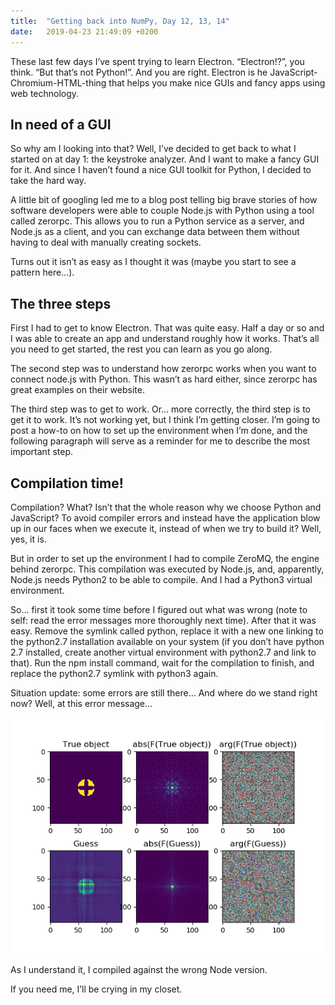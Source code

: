 ```yaml
---
title:  "Getting back into NumPy, Day 12, 13, 14"
date:   2019-04-23 21:49:09 +0200
---
```

These last few days I’ve spent trying to learn Electron. “Electron!?”, you think. “But that’s not Python!”. And you are right. Electron is he JavaScript-Chromium-HTML-thing that helps you make nice GUIs and fancy apps using web technology.

## In need of a GUI
So why am I looking into that? Well, I’ve decided to get back to what I started on at day 1: the keystroke analyzer. And I want to make a fancy GUI for it. And since I haven’t found a nice GUI toolkit for Python, I decided to take the hard way.

A little bit of googling led me to a blog post telling big brave stories of how software developers were able to couple Node.js with Python using a tool called zerorpc. This allows you to run a Python service as a server, and Node.js as a client, and you can exchange data between them without having to deal with manually creating sockets.

Turns out it isn’t as easy as I thought it was (maybe you start to see a pattern here…).

## The three steps
First I had to get to know Electron. That was quite easy. Half a day or so and I was able to create an app and understand roughly how it works. That’s all you need to get started, the rest you can learn as you go along.

The second step was to understand how zerorpc works when you want to connect node.js with Python. This wasn’t as hard either, since zerorpc has great examples on their website.

The third step was to get to work. Or… more correctly, the third step is to get it to work. It’s not working yet, but I think I’m getting closer. I’m going to post a how-to on how to set up the environment when I’m done, and the following paragraph will serve as a reminder for me to describe the most important step.

## Compilation time!
Compilation? What? Isn’t that the whole reason why we choose Python and JavaScript? To avoid compiler errors and instead have the application blow up in our faces when we execute it, instead of when we try to build it? Well, yes, it is.

But in order to set up the environment I had to compile ZeroMQ, the engine behind zerorpc. This compilation was executed by Node.js, and, apparently, Node.js needs Python2 to be able to compile. And I had a Python3 virtual environment.

So… first it took some time before I figured out what was wrong (note to self: read the error messages more thoroughly next time). After that it was easy. Remove the symlink called python, replace it with a new one linking to the python2.7 installation available on your system (if you don’t have python 2.7 installed, create another virtual environment with python2.7 and link to that). Run the npm install command, wait for the compilation to finish, and replace the python2.7 symlink with python3 again.

Situation update: some errors are still there…
And where do we stand right now? Well, at this error message…

![Appearently I compiled against the wrong Node version or something…](/assets/blogpost_images/2019-04-18_01.png)

As I understand it, I compiled against the wrong Node version.

If you need me, I’ll be crying in my closet.
